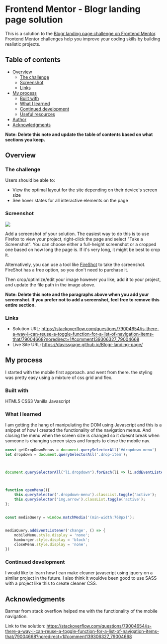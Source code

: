 # Frontend Mentor - Blogr landing page solution

This is a solution to the [Blogr landing page challenge on Frontend Mentor](https://www.frontendmentor.io/challenges/blogr-landing-page-EX2RLAApP). Frontend Mentor challenges help you improve your coding skills by building realistic projects. 

## Table of contents

- [Overview](#overview)
  - [The challenge](#the-challenge)
  - [Screenshot](#screenshot)
  - [Links](#links)
- [My process](#my-process)
  - [Built with](#built-with)
  - [What I learned](#what-i-learned)
  - [Continued development](#continued-development)
  - [Useful resources](#useful-resources)
- [Author](#author)
- [Acknowledgments](#acknowledgments)

**Note: Delete this note and update the table of contents based on what sections you keep.**

## Overview

### The challenge

Users should be able to:

- View the optimal layout for the site depending on their device's screen size
- See hover states for all interactive elements on the page

### Screenshot

![](./screenshot.jpg)

Add a screenshot of your solution. The easiest way to do this is to use Firefox to view your project, right-click the page and select "Take a Screenshot". You can choose either a full-height screenshot or a cropped one based on how long the page is. If it's very long, it might be best to crop it.

Alternatively, you can use a tool like [FireShot](https://getfireshot.com/) to take the screenshot. FireShot has a free option, so you don't need to purchase it. 

Then crop/optimize/edit your image however you like, add it to your project, and update the file path in the image above.

**Note: Delete this note and the paragraphs above when you add your screenshot. If you prefer not to add a screenshot, feel free to remove this entire section.**

### Links

- Solution URL: https://stackoverflow.com/questions/79004654/is-there-a-way-i-can-reuse-a-toggle-function-for-a-list-of-navigation-items-that/79004668?noredirect=1#comment139306327_79004668
- Live Site URL: https://davissgage.github.io/Blogr-landing-page/

## My process

I started with the mobile first approach. and went from there. the styling was pretty easy using a mixture of css grid and flex. 

### Built with
HTML5
CSS3
Vanilla Javascript


### What I learned

I am getting the hang of manipulating the DOM using Javascript and this is a snippet of how I created the functionality of the navigation menus. 
And closing the menu when the screen size is changed so it doesnt break when someone is changing screen sizes and forgets to close the mobile nav.
```js
const getDropDownMenus = document.querySelectorAll('#dropdown-menu')
let dropdown = document.querySelectorAll('.drop-item');



document.querySelectorAll("li.dropdown").forEach(li => li.addEventListener("click", openMenu));



function openMenu(){
    this.querySelector('.dropdown-menu').classList.toggle('active');
    this.querySelector('img.arrow').classList.toggle('active');
};


const mediaQuery = window.matchMedia('(min-width:768px)');


mediaQuery.addEventListener('change', () => {
    mobileMenu.style.display = 'none';
    hamburger.style.display = 'block';
    closeMenu.style.display = 'none';
})
```

### Continued development

I would like to learn how I can make cleaner javascript using jquery on a similar project in the future. 
I also think it wouldve been good to use SASS with a project like this to create cleaner CSS. 


## Acknowledgments

Barmar from stack overflow helped me with the functionality of the mobile navigation. 

Link to the solution:
https://stackoverflow.com/questions/79004654/is-there-a-way-i-can-reuse-a-toggle-function-for-a-list-of-navigation-items-that/79004668?noredirect=1#comment139306327_79004668
